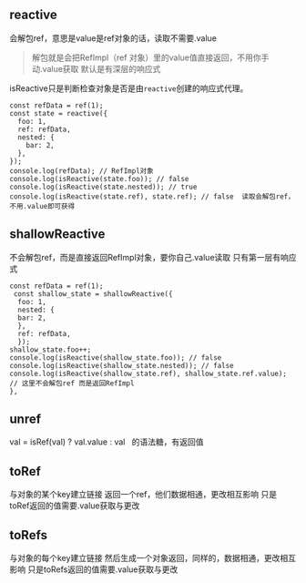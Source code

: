## reactive
会解包ref，意思是value是ref对象的话，读取不需要.value
> 解包就是会把RefImpl（ref 对象）里的value值直接返回，不用你手动.value获取
默认是有深层的响应式


isReactive只是判断检查对象是否是由`reactive`创建的响应式代理。

```
const refData = ref(1);
const state = reactive({
  foo: 1,
  ref: refData,
  nested: {
    bar: 2,
  },
});
console.log(refData); // RefImpl对象
console.log(isReactive(state.foo)); // false 
console.log(isReactive(state.nested)); // true
console.log(isReactive(state.ref), state.ref); // false  读取会解包ref，不用.value即可获得
```

## shallowReactive

不会解包ref，而是直接返回RefImpl对象，要你自己.value读取
只有第一层有响应式

```
const refData = ref(1); 
 const shallow_state = shallowReactive({
  foo: 1,
  nested: {
  bar: 2,
  },
  ref: refData,
  });
shallow_state.foo++;
console.log(isReactive(shallow_state.foo)); // false
console.log(isReactive(shallow_state.nested)); // false
console.log(isReactive(shallow_state.ref), shallow_state.ref.value); // 这里不会解包ref 而是返回RefImpl
},
```

## unref

val = isRef(val) ? val.value : val   的语法糖，有返回值

## toRef

与对象的某个key建立链接
返回一个ref，他们数据相通，更改相互影响
只是toRef返回的值需要.value获取与更改

## toRefs

与对象的每个key建立链接
然后生成一个对象返回，同样的，数据相通，更改相互影响
只是toRefs返回的值需要.value获取与更改
